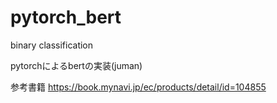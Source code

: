 # pytorch_bert
binary classification

pytorchによるbertの実装(juman)

参考書籍
https://book.mynavi.jp/ec/products/detail/id=104855
